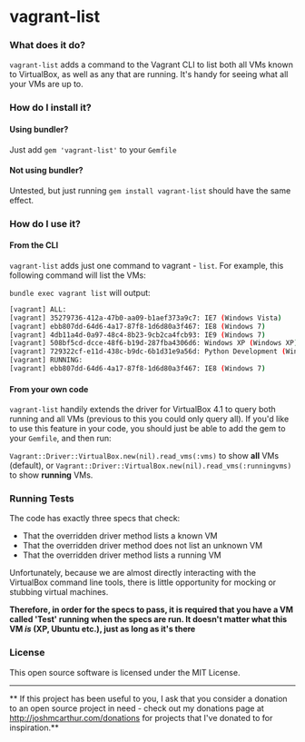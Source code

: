 vagrant-list
=====

### What does it do?

`vagrant-list` adds a command to the Vagrant CLI to list both all VMs known to VirtualBox, as well as any that are running. It's handy for seeing what all your VMs are up to.


### How do I install it?

#### Using bundler?
Just add `gem 'vagrant-list'` to your `Gemfile`

#### Not using bundler?
Untested, but just running `gem install vagrant-list` should have the same effect.

### How do I use it?

#### From the CLI
`vagrant-list` adds just one command to vagrant - `list`. 
For example, this following command will list the VMs:

`bundle exec vagrant list` will output:

``` sh
[vagrant] ALL:
[vagrant] 35279736-412a-47b0-aa09-b1aef373a9c7: IE7 (Windows Vista)
[vagrant] ebb807dd-64d6-4a17-87f8-1d6d80a3f467: IE8 (Windows 7)
[vagrant] 4db11a4d-0a97-48c4-8b23-9cb2ca4fcb93: IE9 (Windows 7)
[vagrant] 508bf5cd-dcce-48f6-b19d-287fba4306d6: Windows XP (Windows XP)
[vagrant] 729322cf-e11d-438c-b9dc-6b1d31e9a56d: Python Development (Windows XP)
[vagrant] RUNNING:
[vagrant] ebb807dd-64d6-4a17-87f8-1d6d80a3f467: IE8 (Windows 7)
```

#### From your own code

`vagrant-list` handily extends the driver for VirtualBox 4.1 to query both running and all VMs (previous to this you could only query all). If you'd like to use this feature in your code, you should just be able to add the gem to your `Gemfile`, and then run:


`Vagrant::Driver::VirtualBox.new(nil).read_vms(:vms)` to show **all** VMs (default), or `Vagrant::Driver::VirtualBox.new(nil).read_vms(:runningvms)` to show **running** VMs.

### Running Tests

The code has exactly three specs that check:

* That the overridden driver method lists a known VM
* That the overridden driver method does not list an unknown VM
* That the overridden driver method lists a running VM

Unfortunately, because we are almost directly interacting with the VirtualBox command line tools, there is little opportunity for mocking or stubbing virtual machines. 

**Therefore, in order for the specs to pass, it is required that you have a VM called 'Test' running when the specs are run. It doesn't matter what this VM _is_ (XP, Ubuntu etc.), just as long as it's there**

### License

This open source software is licensed under the MIT License.

---
** If this project has been useful to you, I ask that you consider a donation to an open source project in need - check out my donations page at http://joshmcarthur.com/donations for projects that I've donated to for inspiration.**
